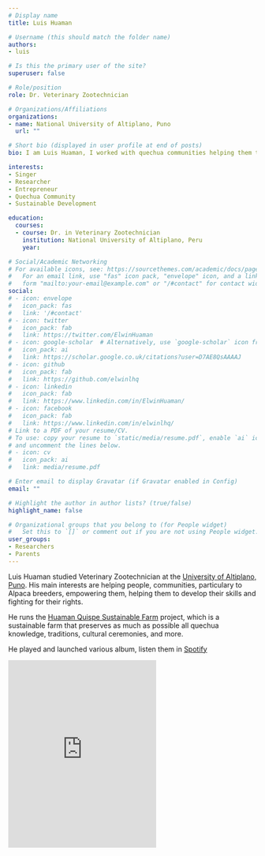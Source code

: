 ```yaml
---
# Display name
title: Luis Huaman

# Username (this should match the folder name)
authors:
- luis

# Is this the primary user of the site?
superuser: false

# Role/position
role: Dr. Veterinary Zootechnician

# Organizations/Affiliations
organizations:
- name: National University of Altiplano, Puno
  url: ""

# Short bio (displayed in user profile at end of posts)
bio: I am Luis Huaman, I worked with quechua communities helping them to develop their Alpaca herds in in the highlands of Puno, Peru.

interests:
- Singer
- Researcher
- Entrepreneur
- Quechua Community
- Sustainable Development

education:
  courses:
  - course: Dr. in Veterinary Zootechnician 
    institution: National University of Altiplano, Peru
    year: 

# Social/Academic Networking
# For available icons, see: https://sourcethemes.com/academic/docs/page-builder/#icons
#   For an email link, use "fas" icon pack, "envelope" icon, and a link in the
#   form "mailto:your-email@example.com" or "/#contact" for contact widget.
social:
# - icon: envelope
#   icon_pack: fas
#   link: '/#contact'
# - icon: twitter
#   icon_pack: fab
#   link: https://twitter.com/ElwinHuaman
# - icon: google-scholar  # Alternatively, use `google-scholar` icon from `ai` icon pack
#   icon_pack: ai
#   link: https://scholar.google.co.uk/citations?user=D7AE8QsAAAAJ
# - icon: github
#   icon_pack: fab
#   link: https://github.com/elwinlhq
# - icon: linkedin
#   icon_pack: fab
#   link: https://www.linkedin.com/in/ElwinHuaman/
# - icon: facebook
#   icon_pack: fab
#   link: https://www.linkedin.com/in/elwinlhq/
# Link to a PDF of your resume/CV.
# To use: copy your resume to `static/media/resume.pdf`, enable `ai` icons in `params.toml`, 
# and uncomment the lines below.
# - icon: cv
#   icon_pack: ai
#   link: media/resume.pdf

# Enter email to display Gravatar (if Gravatar enabled in Config)
email: ""

# Highlight the author in author lists? (true/false)
highlight_name: false

# Organizational groups that you belong to (for People widget)
#   Set this to `[]` or comment out if you are not using People widget.
user_groups:
- Researchers
- Parents
---
```


Luis Huaman studied Veterinary Zootechnician at the [University of Altiplano, Puno](https://portal.unap.edu.pe/). His main interests are helping people, communities, particulary to Alpaca breeders, empowering them, helping them to develop their skills and fighting for their rights.

He runs the [Huaman Quispe Sustainable Farm](https://quechuaexperience.github.io/) project, which is a sustainable farm that preserves as much as possible all quechua knowledge, traditions, cultural ceremonies, and more.

He played and launched various album, listen them in [Spotify](https://open.spotify.com/artist/4eROXlptBLFnGoqWArvjQA)

<iframe src="https://open.spotify.com/embed/artist/4eROXlptBLFnGoqWArvjQA" width="300" height="380" frameborder="0" allowtransparency="true" allow="encrypted-media"></iframe>                  
<!-- {{< icon name="download" pack="fas" >}} Download my {{< staticref "media/resume.pdf" "newtab" >}}resumé{{< /staticref >}}. -->
